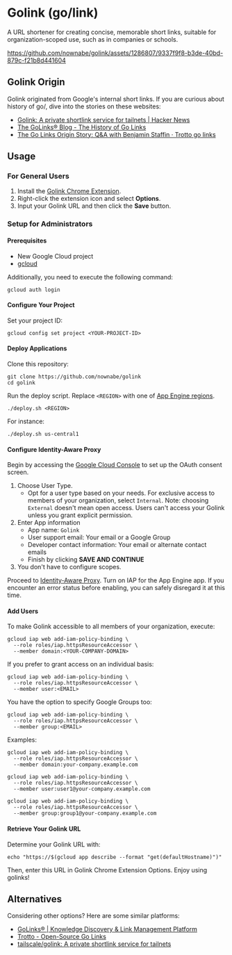 # Golink (go/link)

A URL shortener for creating concise, memorable short links, suitable for organization-scoped use, such as in companies or schools.

https://github.com/nownabe/golink/assets/1286807/9337f9f8-b3de-40bd-879c-f21b8d441604

## Golink Origin

Golink originated from Google's internal short links.
If you are curious about history of go/, dive into the stories on these websites:

- [Golink: A private shortlink service for tailnets | Hacker News](https://news.ycombinator.com/item?id=33978767)
- [The GoLinks® Blog - The History of Go Links](https://www.golinks.com/blog/go-links-history/)
- [The Go Links Origin Story: Q&A with Benjamin Staffin · Trotto go links](https://www.trot.to/blog/2020/07/09/go-links-origin-story)

## Usage

### For General Users

1. Install the [Golink Chrome Extension](https://chrome.google.com/webstore/detail/golink/clecngohjeflemkblbfdfbjkjnigbjok).
2. Right-click the extension icon and select **Options**.
3. Input your Golink URL and then click the **Save** button.

### Setup for Administrators

#### Prerequisites

- New Google Cloud project
- [gcloud](https://cloud.google.com/sdk/docs/install)

Additionally, you need to execute the following command:

```shell
gcloud auth login
```

#### Configure Your Project

Set your project ID:

```shell
gcloud config set project <YOUR-PROJECT-ID>
```

#### Deploy Applications

Clone this repository:

```shell
git clone https://github.com/nownabe/golink
cd golink
```

Run the deploy script. Replace `<REGION>` with one of [App Engine regions](https://cloud.google.com/about/locations#region).

```shell
./deploy.sh <REGION>
```

For instance:

```shell
./deploy.sh us-central1
```

#### Configure Identity-Aware Proxy

Begin by accessing the [Google Cloud Console](https://console.cloud.google.com/apis/credentials/consent) to set up the OAuth consent screen.

1. Choose User Type.
   - Opt for a user type based on your needs.
     For exclusive access to members of your organization, select `Internal`.
     Note: choosing `External` doesn't mean open access.
     Users can't access your Golink unless you grant explicit permission.
2. Enter App information
   - App name: `Golink`
   - User support email: Your email or a Google Group
   - Developer contact information: Your email or alternate contact emails
   - Finish by clicking **SAVE AND CONTINUE**
3. You don't have to configure scopes.

Proceed to [Identity-Aware Proxy](https://console.cloud.google.com/security/iap).
Turn on IAP for the App Engine app.
If you encounter an error status before enabling, you can safely disregard it at this time.

#### Add Users

To make Golink accessible to all members of your organization, execute:

```shell
gcloud iap web add-iam-policy-binding \
  --role roles/iap.httpsResourceAccessor \
  --member domain:<YOUR-COMPANY-DOMAIN>
```

If you prefer to grant access on an individual basis:

```shell
gcloud iap web add-iam-policy-binding \
  --role roles/iap.httpsResourceAccessor \
  --member user:<EMAIL>
```

You have the option to specify Google Groups too:

```shell
gcloud iap web add-iam-policy-binding \
  --role roles/iap.httpsResourceAccessor \
  --member group:<EMAIL>
```

Examples:

```shell
gcloud iap web add-iam-policy-binding \
  --role roles/iap.httpsResourceAccessor \
  --member domain:your-company.example.com

gcloud iap web add-iam-policy-binding \
  --role roles/iap.httpsResourceAccessor \
  --member user:user1@your-company.example.com

gcloud iap web add-iam-policy-binding \
  --role roles/iap.httpsResourceAccessor \
  --member group:group1@your-company.example.com
```

#### Retrieve Your Golink URL

Determine your Golink URL with:

```shell
echo "https://$(gcloud app describe --format "get(defaultHostname)")"
```

Then, enter this URL in Golink Chrome Extension Options. Enjoy using golinks!

## Alternatives

Considering other options? Here are some similar platforms:

- [GoLinks® | Knowledge Discovery & Link Management Platform](https://www.golinks.io/)
- [Trotto - Open-Source Go Links](https://www.trot.to/)
- [tailscale/golink: A private shortlink service for tailnets](https://github.com/tailscale/golink)
